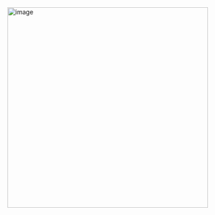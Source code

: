 
<img width="452" alt="image" src="https://github.com/user-attachments/assets/65b2fef9-24e2-4435-974c-1360d48e8c71" />
